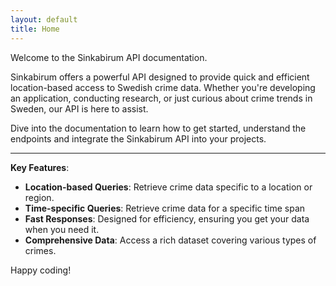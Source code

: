 ```yaml
---
layout: default
title: Home
---
```


Welcome to the Sinkabirum API documentation. 

Sinkabirum offers a powerful API designed to provide quick and efficient location-based
access to Swedish crime data. Whether you're developing an application, conducting research,
or just curious about crime trends in Sweden, our API is here to assist.

Dive into the documentation to learn how to get started, understand the endpoints
and integrate the Sinkabirum API into your projects.

---

**Key Features**:
- **Location-based Queries**: Retrieve crime data specific to a location or region.
- **Time-specific Queries**: Retrieve crime data for a specific time span
- **Fast Responses**: Designed for efficiency, ensuring you get your data when you need it.
- **Comprehensive Data**: Access a rich dataset covering various types of crimes.

Happy coding!
